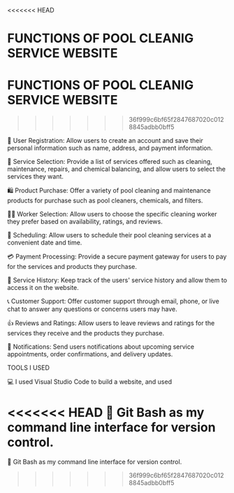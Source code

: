 <<<<<<< HEAD

FUNCTIONS OF POOL CLEANIG SERVICE WEBSITE
=======
# FUNCTIONS OF POOL CLEANIG SERVICE WEBSITE
>>>>>>> 36f999c6bf65f2847687020c0128845adbb0bff5

👥 User Registration: Allow users to create an account and save their personal information such as name, address, and payment information.

🧹 Service Selection: Provide a list of services offered such as cleaning, maintenance, repairs, and chemical balancing, and allow users to select the services they want.

🛍️ Product Purchase: Offer a variety of pool cleaning and maintenance products for purchase such as pool cleaners, chemicals, and filters.

👨‍🔧 Worker Selection: Allow users to choose the specific cleaning worker they prefer based on availability, ratings, and reviews.

📅 Scheduling: Allow users to schedule their pool cleaning services at a convenient date and time.

💳 Payment Processing: Provide a secure payment gateway for users to pay for the services and products they purchase.

📜 Service History: Keep track of the users' service history and allow them to access it on the website.

📞 Customer Support: Offer customer support through email, phone, or live chat to answer any questions or concerns users may have.

👍 Reviews and Ratings: Allow users to leave reviews and ratings for the services they receive and the products they purchase.

🔔 Notifications: Send users notifications about upcoming service appointments, order confirmations, and delivery updates.

TOOLS I USED

💻 I used Visual Studio Code to build a website, and used 

<<<<<<< HEAD
🐧 Git Bash as my command line interface for version control.
=======
🐧 Git Bash as my command line interface for version control.
>>>>>>> 36f999c6bf65f2847687020c0128845adbb0bff5
